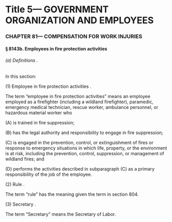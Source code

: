 
# Title 5— GOVERNMENT ORGANIZATION AND EMPLOYEES
### CHAPTER 81— COMPENSATION FOR WORK INJURIES
#### § 8143b. Employees in fire protection activities
###### (a) Definitions .

In this section:

(1) Employee in fire protection activities .

The term “employee in fire protection activities” means an employee employed as a firefighter (including a wildland firefighter), paramedic, emergency medical technician, rescue worker, ambulance personnel, or hazardous material worker who

(A) is trained in fire suppression;

(B) has the legal authority and responsibility to engage in fire suppression;

(C) is engaged in the prevention, control, or extinguishment of fires or response to emergency situations in which life, property, or the environment is at risk, including the prevention, control, suppression, or management of wildland fires; and

(D) performs the activities described in subparagraph (C) as a primary responsibility of the job of the employee.

(2) Rule .

The term “rule” has the meaning given the term in section 804.

(3) Secretary .

The term “Secretary” means the Secretary of Labor.
